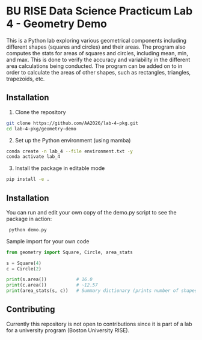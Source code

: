 # BU RISE Data Science Practicum Lab 4 - Geometry Demo

This is a Python lab exploring various geometrical components including different shapes (squares and circles) and their areas. The program also computes the stats for areas of squares and circles, including mean, min, and max. This is done to verify the accuracy and variability in the different area calculations being conducted. The program can be added on to in order to calculate the areas of other shapes, such as rectangles, triangles, trapezoids, etc.

## Installation

1. Clone the repository
```bash
git clone https://github.com/AA2026/lab-4-pkg.git
cd lab-4-pkg/geometry-demo
```

2. Set up the Python environment (using mamba)
```bash
conda create -n lab_4 --file environment.txt -y
conda activate lab_4
```

3. Install the package in editable mode
 ```bash
 pip install -e .
 ```

## Installation
You can run and edit your own copy of the demo.py script to see the package in action:
```bash
 python demo.py
 ```
Sample import for your own code
```python
from geometry import Square, Circle, area_stats

s = Square(4)
c = Circle(2)

print(s.area())           # 16.0
print(c.area())           # ~12.57
print(area_stats(s, c))   # Summary dictionary (prints number of shapes, total area, mean area, min area, max area)

```


## Contributing

Currently this repository is not open to contributions since it is part of a lab for a university program (Boston University RISE).

